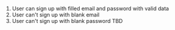 1. User can sign up with filled email and password with valid data
2. User can't sign up with blank email
3. User can't sign up with blank password
TBD
